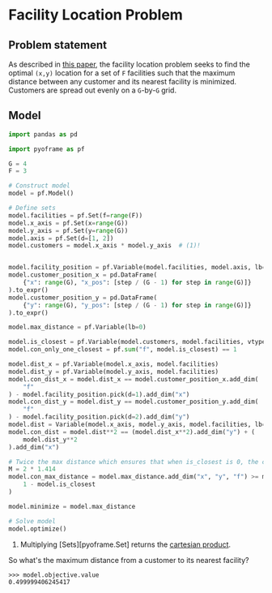 # Facility Location Problem

## Problem statement

As described in [this paper](https://mlubin.github.io/pdf/jump-sirev.pdf), the facility location problem seeks to find the optimal `(x,y)` location for a set of `F` facilities such that the maximum distance between any customer and its nearest facility is minimized. Customers are spread out evenly on a `G`-by-`G` grid.

## Model

```python
import pandas as pd

import pyoframe as pf

G = 4
F = 3

# Construct model
model = pf.Model()

# Define sets
model.facilities = pf.Set(f=range(F))
model.x_axis = pf.Set(x=range(G))
model.y_axis = pf.Set(y=range(G))
model.axis = pf.Set(d=[1, 2])
model.customers = model.x_axis * model.y_axis  # (1)!


model.facility_position = pf.Variable(model.facilities, model.axis, lb=0, ub=1)
model.customer_position_x = pd.DataFrame(
    {"x": range(G), "x_pos": [step / (G - 1) for step in range(G)]}
).to_expr()
model.customer_position_y = pd.DataFrame(
    {"y": range(G), "y_pos": [step / (G - 1) for step in range(G)]}
).to_expr()

model.max_distance = pf.Variable(lb=0)

model.is_closest = pf.Variable(model.customers, model.facilities, vtype="binary")
model.con_only_one_closest = pf.sum("f", model.is_closest) == 1

model.dist_x = pf.Variable(model.x_axis, model.facilities)
model.dist_y = pf.Variable(model.y_axis, model.facilities)
model.con_dist_x = model.dist_x == model.customer_position_x.add_dim(
    "f"
) - model.facility_position.pick(d=1).add_dim("x")
model.con_dist_y = model.dist_y == model.customer_position_y.add_dim(
    "f"
) - model.facility_position.pick(d=2).add_dim("y")
model.dist = Variable(model.x_axis, model.y_axis, model.facilities, lb=0)
model.con_dist = model.dist**2 == (model.dist_x**2).add_dim("y") + (
    model.dist_y**2
).add_dim("x")

# Twice the max distance which ensures that when is_closest is 0, the constraint is not binding.
M = 2 * 1.414
model.con_max_distance = model.max_distance.add_dim("x", "y", "f") >= model.dist - M * (
    1 - model.is_closest
)

model.minimize = model.max_distance

# Solve model
model.optimize()
```

1. Multiplying [Sets][pyoframe.Set] returns the [cartesian product](https://en.wikipedia.org/wiki/Cartesian_product).

So what's the maximum distance from a customer to its nearest facility?

```pycon
>>> model.objective.value
0.499999406245417

```
